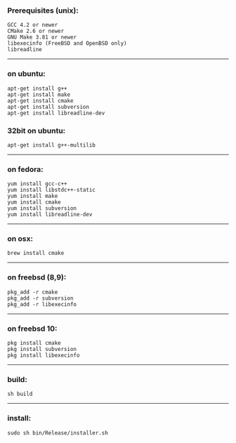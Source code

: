 ### Prerequisites (unix): 
	GCC 4.2 or newer
	CMake 2.6 or newer
	GNU Make 3.81 or newer
	libexecinfo (FreeBSD and OpenBSD only)
	libreadline

---------------------------------- 
### on ubuntu: 
	apt-get install g++ 
	apt-get install make 
	apt-get install cmake 
	apt-get install subversion
	apt-get install libreadline-dev

### 32bit on ubuntu: 
	apt-get install g++-multilib

---------------------------------- 
### on fedora: 
	yum install gcc-c++ 
	yum install libstdc++-static 
	yum install make 
	yum install cmake 
	yum install subversion
	yum install libreadline-dev

---------------------------------- 
### on osx: 
	brew install cmake

---------------------------------- 
### on freebsd (8,9): 
	pkg_add -r cmake 
	pkg_add -r subversion 
	pkg_add -r libexecinfo

---------------------------------- 
### on freebsd 10: 
	pkg install cmake 
	pkg install subversion 
	pkg install libexecinfo

---------------------------------- 
### build: 
	sh build

---------------------------------- 
### install: 
	sudo sh bin/Release/installer.sh
